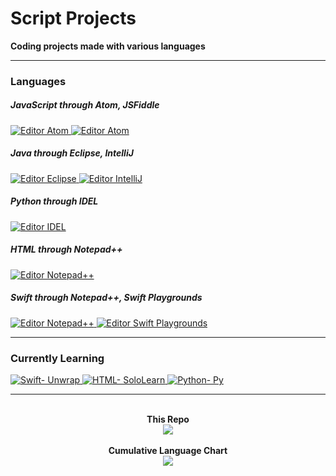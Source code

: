 # Script Projects
<b>Coding projects made with various languages </b>

<hr>

### Languages

##### JavaScript through Atom, JSFiddle

<a href="https://atom.io/">
<img src="https://img.shields.io/badge/Editor-Atom-informational?style=flat&logo=atom&logoColor=white&color=111111" alt="Editor Atom">
</a>
  
<a href="http://jsfiddle.net/">
<img src="https://img.shields.io/badge/Editor-JSFiddle-informational?style=flat&logo=jsfiddle&logoColor=white&color=111111" alt="Editor Atom">
</a>

##### Java through Eclipse, IntelliJ

<a href="https://www.eclipse.org/downloads/packages/release/2020-03/r">
<img src="https://img.shields.io/badge/Editor-Eclipse-informational?style=flat&logo=eclipse-ide&logoColor=white&color=111111" alt="Editor Eclipse">
</a>

<a href="https://www.jetbrains.com/idea/download/">
<img src="https://img.shields.io/badge/Editor-IntelliJ-informational?style=flat&logo=intellij-idea&logoColor=white&color=111111" alt="Editor IntelliJ">
</a>

##### Python through IDEL

<a href="https://www.python.org/downloads/">
<img src="https://img.shields.io/badge/Editor-IDEL-informational?style=flat&logo=python&logoColor=white&color=111111" alt="Editor IDEL">
</a>

##### HTML through Notepad++

<a href="https://notepad-plus-plus.org/downloads/">
<img src="https://img.shields.io/badge/Editor-Notepad++-informational?style=flat&logo=notepadplusplus&logoColor=white&color=111111" alt="Editor Notepad++">
</a>

##### Swift through Notepad++, Swift Playgrounds

<a href="https://notepad-plus-plus.org/downloads/">
<img src="https://img.shields.io/badge/Editor-Notepad++-informational?style=flat&logo=notepadplusplus&logoColor=white&color=111111" alt="Editor Notepad++">
</a>

<a href="https://apps.apple.com/us/app/swift-playgrounds/id908519492">
<img src="https://img.shields.io/badge/Editor-Swift Playgrounds-informational?style=flat&logo=swift&logoColor=white&color=111111" alt="Editor Swift Playgrounds">
</a>

<hr>

### Currently Learning
  
<a href="https://apps.apple.com/us/app/unwrap/id1440611372">
<img src="https://img.shields.io/badge/Swift-Unwrap-informational?style=flat&logo=swift&logoColor=white&color=111111" alt="Swift- Unwrap">
</a>
  
<a href="https://apps.apple.com/us/app/sololearn-learn-to-code/id1210079064">
<img src="https://img.shields.io/badge/HTML-SoloLearn-informational?style=flat&logo=html5&logoColor=white&color=111111" alt="HTML- SoloLearn">
</a>
  
<a href="https://apps.apple.com/us/app/py-learn-to-code/id1111105894">
<img src="https://img.shields.io/badge/Python-Py-informational?style=flat&logo=python&logoColor=white&color=111111" alt="Python- Py">
</a>

<hr>

<p align="center">
  <br>
  <b>This Repo</b>
  <br>
  <a href="https://github.com/ChauhanSai/Script-Projects">
  <img align="center" src="https://github-readme-stats.vercel.app/api/pin/?username=ChauhanSai&repo=Script-Projects&title_color=ffffff&text_color=ffffff&icon_color=ffffff&bg_color=1d1f21" />
  </a>
  <br>
  <br>
  <b>Cumulative Language Chart</b>
  <br>
  <a href="https://github.com/ChauhanSai">
  <img align="center" src="https://github-readme-stats.vercel.app/api/top-langs/?username=ChauhanSai&title_color=ffffff&text_color=c9cacc&icon_color=ffffff&bg_color=1d1f21&langs_count=3" />
  </a>
